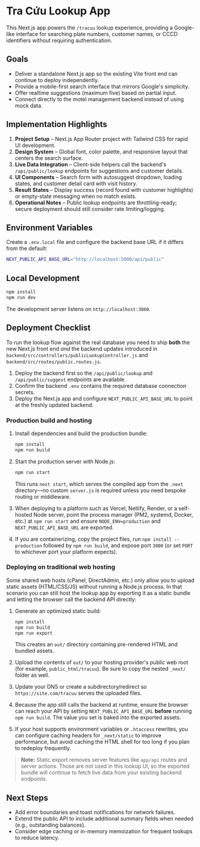 # Tra Cứu Lookup App

This Next.js app powers the `/tracuu` lookup experience, providing a Google-like interface for searching plate numbers, customer names, or CCCD identifiers without requiring authentication.

## Goals
- Deliver a standalone Next.js app so the existing Vite front end can continue to deploy independently.
- Provide a mobile-first search interface that mirrors Google's simplicity.
- Offer realtime suggestions (maximum five) based on partial input.
- Connect directly to the motel management backend instead of using mock data.

## Implementation Highlights
1. **Project Setup** – Next.js App Router project with Tailwind CSS for rapid UI development.
2. **Design System** – Global font, color palette, and responsive layout that centers the search surface.
3. **Live Data Integration** – Client-side helpers call the backend's `/api/public/lookup` endpoints for suggestions and customer details.
4. **UI Components** – Search form with autosuggest dropdown, loading states, and customer detail card with visit history.
5. **Result States** – Display success (record found with customer highlights) or empty-state messaging when no match exists.
6. **Operational Notes** – Public lookup endpoints are throttling-ready; secure deployment should still consider rate limiting/logging.

## Environment Variables
Create a `.env.local` file and configure the backend base URL if it differs from the default:

```bash
NEXT_PUBLIC_API_BASE_URL="http://localhost:5000/api/public"
```

## Local Development
```bash
npm install
npm run dev
```

The development server listens on `http://localhost:3000`.

## Deployment Checklist
To run the lookup flow against the real database you need to ship **both** the new Next.js front end _and_ the backend updates
introduced in `backend/src/controllers/publicLookupController.js` and `backend/src/routes/public.routes.js`.

1. Deploy the backend first so the `/api/public/lookup` and `/api/public/suggest` endpoints are available.
2. Confirm the backend `.env` contains the required database connection secrets.
3. Deploy the Next.js app and configure `NEXT_PUBLIC_API_BASE_URL` to point at the freshly updated backend.

### Production build and hosting

1. Install dependencies and build the production bundle:

   ```bash
   npm install
   npm run build
   ```

2. Start the production server with Node.js:

   ```bash
   npm run start
   ```

   This runs `next start`, which serves the compiled app from the `.next` directory—no custom `server.js` is required unless you need bespoke routing or middleware.

3. When deploying to a platform such as Vercel, Netlify, Render, or a self-hosted Node server, point the process manager (PM2, systemd, Docker, etc.) at `npm run start` and ensure `NODE_ENV=production` and `NEXT_PUBLIC_API_BASE_URL` are exported.

4. If you are containerizing, copy the project files, run `npm install --production` followed by `npm run build`, and expose port `3000` (or set `PORT` to whichever port your platform expects).

### Deploying on traditional web hosting

Some shared web hosts (cPanel, DirectAdmin, etc.) only allow you to upload static assets (HTML/CSS/JS) without running a Node.js
process. In that scenario you can still host the lookup app by exporting it as a static bundle and letting the browser call the
backend API directly:

1. Generate an optimized static build:

   ```bash
   npm install
   npm run build
   npm run export
   ```

   This creates an `out/` directory containing pre-rendered HTML and bundled assets.

2. Upload the contents of `out/` to your hosting provider's public web root (for example, `public_html/tracuu`). Be sure to copy
   the nested `_next/` folder as well.

3. Update your DNS or create a subdirectory/redirect so `https://site.com/tracuu` serves the uploaded files.

4. Because the app still calls the backend at runtime, ensure the browser can reach your API by setting
   `NEXT_PUBLIC_API_BASE_URL` **before** running `npm run build`. The value you set is baked into the exported assets.

5. If your host supports environment variables or `.htaccess` rewrites, you can configure caching headers for `_next/static` to
   improve performance, but avoid caching the HTML shell for too long if you plan to redeploy frequently.

> **Note:** Static export removes server features like `app/api` routes and server actions. Those are not used in this lookup UI,
> so the exported bundle will continue to fetch live data from your existing backend endpoints.

## Next Steps
- Add error boundaries and toast notifications for network failures.
- Extend the public API to include additional summary fields when needed (e.g., outstanding balances).
- Consider edge caching or in-memory memoization for frequent lookups to reduce latency.
